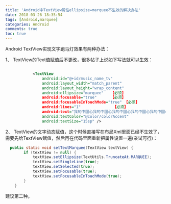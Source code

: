 ```yaml
---
title: 'Android中TextView属性ellipsize=marquee不生效的解决办法'
date: 2018-03-26 18:35:54
tags: [Android,marquee]
categories: Android
comments: true
toc: true
---
```


Android TextView实现文字跑马灯效果有两种办法：

1、 TextView的Text值赋值后不更改，很多帖子上说如下写法就可以生效：

``` xml

            <TextView
                android:id="@+id/music_name_tv"
                android:layout_width="match_parent"
                android:layout_height="wrap_content"
                android:ellipsize="marquee"   【必须】
                android:focusable="true"      【必须】
                android:focusableInTouchMode="true" 【必须】
                android:lines="1"              【必须】
                android:text="我的中国心我的中国心我的中国心我的中国心我的中国心我的中国心我的中国心我的中国心我的中国心xxxx"
                android:textColor="@color/colorAccent"
                android:textSize="15sp" />
```

2、 TextView的文字动态赋值，这个时候直接写在布局Xml里面已经不生效了，需要先给TextView赋值，然后再在代码里面重新把属性设置一遍(亲试可行)：

``` java
  public static void setTextMarquee(TextView textView) {
        if (textView != null) {
            textView.setEllipsize(TextUtils.TruncateAt.MARQUEE);
            textView.setSingleLine(true);
            textView.setSelected(true);
            textView.setFocusable(true);
            textView.setFocusableInTouchMode(true);
        }
    }
```

建议第二种。